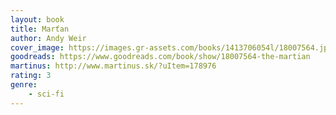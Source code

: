 ```yaml
---
layout: book
title: Marťan
author: Andy Weir
cover_image: https://images.gr-assets.com/books/1413706054l/18007564.jpg
goodreads: https://www.goodreads.com/book/show/18007564-the-martian
martinus: http://www.martinus.sk/?uItem=178976
rating: 3
genre: 
    - sci-fi    
---
```

